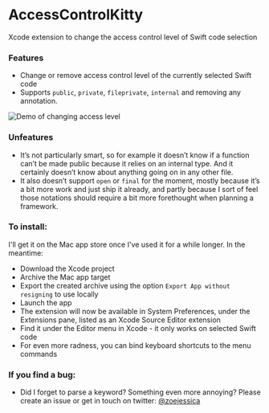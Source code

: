 # AccessControlKitty
Xcode extension to change the access control level of Swift code selection

### Features
- Change or remove access control level of the currently selected Swift code
- Supports `public`, `private`, `fileprivate`, `internal` and removing any annotation. 

![Demo of changing access level](https://media.giphy.com/media/7zxZhrrxurVXg1oh5m/giphy.gif)

### Unfeatures
- It’s not particularly smart, so for example it doesn’t know if a function can’t be made public because it relies on an internal type.  And it certainly doesn’t know about anything going on in any other file.
- It also doesn’t support `open` or `final` for the moment, mostly because it’s a bit more work and just ship it already, and partly because I sort of feel those notations should require a bit more forethought when planning a framework. 

### To install:
I'll get it on the Mac app store once I've used it for a while longer. In the meantime: 

- Download the Xcode project
- Archive the Mac app target
- Export the created archive using the option `Export App without resigning` to use locally
- Launch the app
- The extension will now be available in System Preferences, under the Extensions pane, listed as an Xcode Source Editor extension
- Find it under the Editor menu in Xcode - it only works on selected Swift code 
- For even more radness, you can bind keyboard shortcuts to the menu commands

### If you find a bug:
- Did I forget to parse a keyword? Something even more annoying? Please create an issue or get in touch on twitter: [@zoejessica](https://twitter.com/zoejessica)
